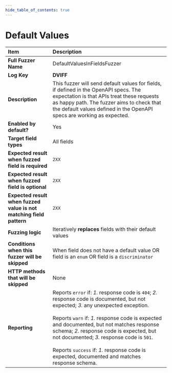```yaml
--- 
hide_table_of_contents: true
---
```


# Default Values

| Item                                                                | Description                                                                                                                                                                                                                                                                                                                                                                                                                                 |
|:--------------------------------------------------------------------|:--------------------------------------------------------------------------------------------------------------------------------------------------------------------------------------------------------------------------------------------------------------------------------------------------------------------------------------------------------------------------------------------------------------------------------------------|
| **Full Fuzzer Name**                                                | DefaultValuesInFieldsFuzzer                                                                                                                                                                                                                                                                                                                                                                                                                 |
| **Log Key**                                                         | **DVIFF**                                                                                                                                                                                                                                                                                                                                                                                                                                   |
| **Description**                                                     | This fuzzer will send default values for fields, if defined in the OpenAPI specs. The expectation is that APIs treat these requests as happy path. The fuzzer aims to check that the default values defined in the OpenAPI specs are working as expected.                                                                                                                                                                                   |
| **Enabled by default?**                                             | Yes                                                                                                                                                                                                                                                                                                                                                                                                                                         |
| **Target field types**                                              | All fields                                                                                                                                                                                                                                                                                                                                                                                                                                  |
| **Expected result when fuzzed field is required**                   | `2XX`                                                                                                                                                                                                                                                                                                                                                                                                                                       |
| **Expected result when fuzzed field is optional**                   | `2XX`                                                                                                                                                                                                                                                                                                                                                                                                                                       |
| **Expected result when fuzzed value is not matching field pattern** | `2XX`                                                                                                                                                                                                                                                                                                                                                                                                                                       |
| **Fuzzing logic**                                                   | Iteratively **replaces** fields with their default values                                                                                                                                                                                                                                                                                                                                                                                   |
| **Conditions when this fuzzer will be skipped**                     | When field does not have a default value OR field is an `enum` OR field is a `discriminator`                                                                                                                                                                                                                                                                                                                                                |
| **HTTP methods that will be skipped**                               | None                                                                                                                                                                                                                                                                                                                                                                                                                                        |
| **Reporting**                                                       | Reports `error` if: *1.* response code is `404`; *2.* response code is documented, but not expected; *3.* any unexpected exception. <br/><br/> Reports `warn` if: *1.* response code is expected and documented, but not matches response schema; *2.* response code is expected, but not documented; *3.* response code is `501`. <br/><br/> Reports `success` if: *1.* response code is expected, documented and matches response schema. | 
